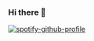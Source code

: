 ### Hi there 👋
[![spotify-github-profile](https://spotify-github-profile.vercel.app/api/view?uid=kamilekx&cover_image=true&theme=default&bar_color=ff0000&bar_color_cover=true)](https://spotify-github-profile.vercel.app/api/view?uid=kamilekx&redirect=true)
